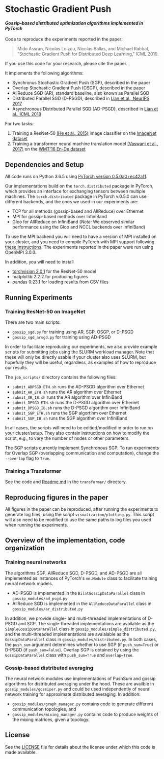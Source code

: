 # Stochastic Gradient Push
#### *Gossip-based distributed optimization algorithms implemented in PyTorch*

Code to reproduce the experiments reported in the paper:
> Mido Assran, Nicolas Loizou, Nicolas Ballas, and Michael Rabbat, "Stochastic Gradient Push for Distributed Deep Learning," ICML 2019.

If you use this code for your research, please cite the paper.

It implements the following algorithms:
* Synchronus Stochastic Gradient Push (SGP), described in the paper
* Overlap Stochastic Gradient Push (OSGP), described in the paper
* AllReduce SGD (AR), standard baseline, also known as Parallel SGD
* Distributed Parallel SGD (D-PSGD), described in [Lian et al., NeurIPS 2017](https://arxiv.org/abs/1705.09056)
* Asynchronous Distributed Parallel SGD (AD-PSGD), described in [Lian et al., ICML 2018](https://arxiv.org/abs/1710.06952)

For two tasks:
1. Training a ResNet-50 [(He et al., 2015)](https://arxiv.org/abs/1512.03385) image classifier on the [ImageNet dataset](http://www.image-net.org/)
2. Training a transformer neural machine translation model [(Vaswani et al., 2017)](https://arxiv.org/abs/1706.03762) on the [WMT'16 En-De dataset](http://www.statmt.org/wmt16/translation-task.html)

## Dependencies and Setup
All code runs on Python 3.6.5 using [PyTorch version 0.5.0a0+ec42a11](https://github.com/pytorch/pytorch/tree/ec42a1141083f1266c079756c96df287c965b18e).

Our implementations build on the `torch.distributed` package in PyTorch, which provides an interface for exchanging tensors between multiple machines. The `torch.distributed` package in PyTorch v.0.5.0 can use different backends, and the ones we used in our experiments are:
* TCP for all methods (gossip-based and AllReduce) over Ethernet
* MPI for gossip-based methods over InfiniBand
* Gloo for AllReduce on InfiniBand (*Note:* We observed similar performance using the Gloo and NCCL backends over InfiniBand)

To use the MPI backend you will need to have a version of MPI installed on your cluster, and you need to compile PyTorch with MPI support following [these instructions](https://github.com/pytorch/pytorch/tree/ec42a1141083f1266c079756c96df287c965b18e#from-source). The experiments reported in the paper were run using OpenMPI 3.0.0.

In addition, you will need to install
* [torchvision 2.0.1](https://github.com/pytorch/vision/tree/v0.2.1) for the ResNet-50 model
* matplotlib 2.2.2 for producing figures
* pandas 0.23.1 for loading results from CSV files

## Running Experiments
### Training ResNet-50 on ImageNet
There are two main scripts:
* `gossip_sgd.py` for training using AR, SGP, OSGP, or D-PSGD
* `gossip_sgd_arsgd.py` for training using AD-PSGD

In order to facilitate reproducing our experiments, we also provide example scripts for submitting jobs using the SLURM workload manager. Note that these will only be directly usable if your cluster also uses SLURM, but hopefully they will be useful, regardless, as examples of how to reproduce our results.

The `job_scripts/` directory contains the following files:
* `submit_ADPSGD_ETH.sh` runs the AD-PSGD algorithm over Ethernet
* `submit_AR_ETH.sh` runs the AR algorithm over Ethernet
* `submit_AR_IB.sh` runs the AR algorithm over InfiniBand
* `submit_DPSGD_ETH.sh` runs the D-PSGD algorithm over Ethernet
* `submit_DPSGD_IB.sh` runs the D-PSGD algorithm over InfiniBand
* `submit_SGP_ETH.sh` runs the SGP algortihm over Ethernet
* `submit_SGP_IB.sh` runs the SGP algorithm over InfiniBand

In all cases, the scripts will need to be editied/modified in order to run on your cluster/setup. They also contain instructions on how to modify the script, e.g., to vary the number of nodes or other parameters.

The SGP scripts currently implement Synchronous SGP. To run experiments for Overlap SGP (overlapping communication and computation), change the `--overlap` flag to `True`.

### Training a Transformer
See the code and [Readme.md](./transformer/Readme.md) in the `transformer/` directory.

## Reproducing figures in the paper
All figures in the paper can be reproduced, after running the experiments to generate log files, using the script `visualization/plotting.py`. This script will also need to be modified to use the same paths to log files you used when running the experiments.

## Overview of the implementation, code organization
### Training neural networks
The algorithms SGP, AllReduce SGD, D-PSGD, and AD-PSGD are all implemented as instances of PyTorch's `nn.Module` class to facilitate training neural network models.
* AD-PSGD is implemented in the `BilatGossipDataParallel` class in `gossip_modules/ad_psgd.py`
* AllReduce SGD is implemented in the `AllReduceDataParallel` class in `gossip_modules/ar_distributed.py`

In addition, we provide single- and multi-threaded implementations of D-PSGD and SGP. The single-threaded implementations are available as the `SimpleGossipDataParallel` class in `gossip_modules/simple_distributed.py`, and the multi-threaded implementations are avaialable as the `GossipDataParallel` class in `gossip_modules/distributed.py`. In both cases, the `push_sum` argument determines whether to use SGP (if `push_sum=True`) or D-PSGD (if `push_sum=False`). Overlap SGP is obtained by using the `GossipDataParallel` class with `push_sum=True` and `overlap=True`.

### Gossip-based distributed averaging
The neural network modules use implementations of PushSum and gossip algorithms for distributed averaging under the hood. These are availble in `gossip_modules/gossiper.py` and could be used independently of neural network training for approximate distributed averaging. In addition:
* `gossip_modules/graph_manager.py` contains code to generate different communication topologies, and
* `gossip_modules/mixing_manager.py` contains code to produce weights of the mixing matrices, given a topology.

## License
See the [LICENSE](./LICENSE) file for details about the license under which this code is made available.

